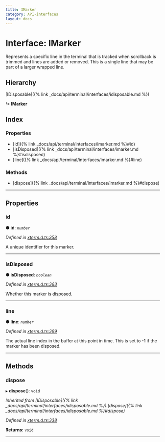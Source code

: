 ```yaml
---
title: IMarker
category: API-interfaces
layout: docs
---
```



# Interface: IMarker

Represents a specific line in the terminal that is tracked when scrollback is trimmed and lines are added or removed. This is a single line that may be part of a larger wrapped line.

## Hierarchy

 [IDisposable]({% link _docs/api/terminal/interfaces/idisposable.md %})

**↳ IMarker**

## Index

### Properties

* [id]({% link _docs/api/terminal/interfaces/imarker.md %}#id)
* [isDisposed]({% link _docs/api/terminal/interfaces/imarker.md %}#isdisposed)
* [line]({% link _docs/api/terminal/interfaces/imarker.md %}#line)

### Methods

* [dispose]({% link _docs/api/terminal/interfaces/imarker.md %}#dispose)

---

## Properties

<a id="id"></a>

###  id

**● id**: *`number`*

*Defined in [xterm.d.ts:358](https://github.com/xtermjs/xterm.js/blob/4.4.0/typings/xterm.d.ts#L358)*

A unique identifier for this marker.

___
<a id="isdisposed"></a>

###  isDisposed

**● isDisposed**: *`boolean`*

*Defined in [xterm.d.ts:363](https://github.com/xtermjs/xterm.js/blob/4.4.0/typings/xterm.d.ts#L363)*

Whether this marker is disposed.

___
<a id="line"></a>

###  line

**● line**: *`number`*

*Defined in [xterm.d.ts:369](https://github.com/xtermjs/xterm.js/blob/4.4.0/typings/xterm.d.ts#L369)*

The actual line index in the buffer at this point in time. This is set to -1 if the marker has been disposed.

___

## Methods

<a id="dispose"></a>

###  dispose

▸ **dispose**(): `void`

*Inherited from [IDisposable]({% link _docs/api/terminal/interfaces/idisposable.md %}).[dispose]({% link _docs/api/terminal/interfaces/idisposable.md %}#dispose)*

*Defined in [xterm.d.ts:338](https://github.com/xtermjs/xterm.js/blob/4.4.0/typings/xterm.d.ts#L338)*

**Returns:** `void`

___

